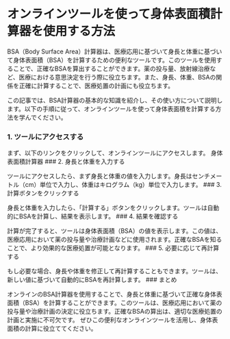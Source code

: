オンラインツールを使って身体表面積計算器を使用する方法
===========================

BSA（Body Surface Area）計算器は、医療応用に基づいて身長と体重に基づいて身体表面積（BSA）を計算するための便利なツールです。このツールを使用することで、正確なBSAを算出することができます。薬の投与量、放射線治療など、医療における意思決定を行う際に役立ちます。また、身長、体重、BSAの関係を正確に計算することで、医療処置の計画にも役立ちます。

この記事では、BSA計算器の基本的な知識を紹介し、その使い方について説明します。以下の手順に従って、オンラインツールを使って身体表面積を計算する方法を学んでください。

### 1. ツールにアクセスする

まず、以下のリンクをクリックして、オンラインツールにアクセスします。 身体表面積計算器 ### 2. 身長と体重を入力する

ツールにアクセスしたら、まず身長と体重の値を入力します。身長はセンチメートル（cm）単位で入力し、体重はキログラム（kg）単位で入力します。 ### 3. 計算ボタンをクリックする

身長と体重を入力したら、「計算する」ボタンをクリックします。ツールは自動的にBSAを計算し、結果を表示します。 ### 4. 結果を確認する

計算が完了すると、ツールは身体表面積（BSA）の値を表示します。この値は、医療応用において薬の投与量や治療計画などに使用されます。正確なBSAを知ることで、より効果的な医療処置が可能となります。 ### 5. 必要に応じて再計算する

もし必要な場合、身長や体重を修正して再計算することもできます。ツールは、新しい値に基づいて自動的にBSAを再計算します。 ### まとめ

オンラインのBSA計算器を使用することで、身長と体重に基づいて正確な身体表面積（BSA）を計算することができます。このツールは、医療応用において薬の投与量や治療計画の決定に役立ちます。正確なBSAの算出は、適切な医療処置の計画と実施に不可欠です。 ぜひこの便利なオンラインツールを活用し、身体表面積の計算に役立ててください。